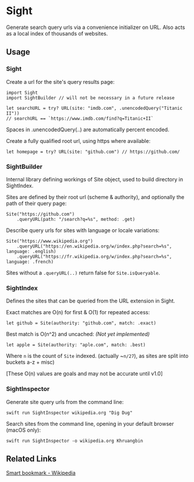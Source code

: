 # Sight

Generate search query urls via a convenience initializer on URL.
Also acts as a local index of thousands of websites. 


## Usage

### Sight

Create a url for the site's query results page:
```
import Sight
import SightBuilder // will not be necessary in a future release

let searchURL = try? URL(site: "imdb.com", .unencodedQuery("Titanic II"))
// searchURL == `https://www.imdb.com/find?q=Titanic+II`
```
Spaces in .unencodedQuery(..) are automatically percent encoded.


Create a fully qualified root url, using https where available:
```
let homepage = try? URL(site: "github.com") // https://github.com/
```


### SightBuilder

Internal library defining workings of Site object, used to build directory in SightIndex.

Sites are defined by their root url (scheme & authority), and optionally the path of their query page:
```
Site("https://github.com")
    .queryURL(path: "/search?q=%s", method: .get)
```

Describe query urls for sites with language or locale variations:

```
Site("https://www.wikipedia.org")
    .queryURL("https://en.wikipedia.org/w/index.php?search=%s", language: .english)
    .queryURL("https://fr.wikipedia.org/w/index.php?search=%s", language: .french)
```

Sites without a `.queryURL(..)` return false for `Site.isQueryable`.


### SightIndex

Defines the sites that can be queried from the URL extension in Sight.

Exact matches are O(n) for first & O(1) for repeated access:
```
let github = Site(authority: "github.com", match: .exact)
```

Best match is O(n^2) and uncached:
*(Not yet implemented)*
```
let apple = Site(authority: "aple.com", match: .best)
```

Where `n` is the count of `Site` indexed. (actually ~`n/27`), as sites are split into buckets a-z + misc)

[These O(n) values are goals and may not be accurate until v1.0]


### SightInspector

Generate site query urls from the command line:
```
swift run SightInspector wikipedia.org "Dig Dug"
```

Search sites from the command line, opening in your default browser (macOS only):
```
swift run SightInspector -o wikipedia.org Khruangbin
```

## Related Links

[Smart bookmark - Wikipedia](https://en.wikipedia.org/wiki/Smart_bookmark) 
